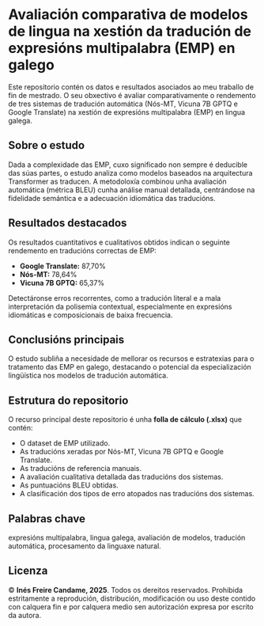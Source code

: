 # Avaliación comparativa de modelos de lingua na xestión da tradución de expresións multipalabra (EMP) en galego

Este repositorio contén os datos e resultados asociados ao meu traballo de fin de mestrado. O seu obxectivo é avaliar comparativamente o rendemento de tres sistemas de tradución automática (Nós-MT, Vicuna 7B GPTQ e Google Translate) na xestión de expresións multipalabra (EMP) en lingua galega.

## Sobre o estudo

Dada a complexidade das EMP, cuxo significado non sempre é deducible das súas partes, o estudo analiza como modelos baseados na arquitectura Transformer as traducen. A metodoloxía combinou unha avaliación automática (métrica BLEU) cunha análise manual detallada, centrándose na fidelidade semántica e a adecuación idiomática das traducións.

## Resultados destacados

Os resultados cuantitativos e cualitativos obtidos indican o seguinte rendemento en traducións correctas de EMP:

* **Google Translate:** 87,70%
* **Nós-MT:** 78,64%
* **Vicuna 7B GPTQ:** 65,37%

Detectáronse erros recorrentes, como a tradución literal e a mala interpretación da polisemia contextual, especialmente en expresións idiomáticas e composicionais de baixa frecuencia.

## Conclusións principais

O estudo subliña a necesidade de mellorar os recursos e estratexias para o tratamento das EMP en galego, destacando o potencial da especialización lingüística nos modelos de tradución automática.

## Estrutura do repositorio

O recurso principal deste repositorio é unha **folla de cálculo (.xlsx)** que contén:

* O dataset de EMP utilizado.
* As traducións xeradas por Nós-MT, Vicuna 7B GPTQ e Google Translate.
* As traducións de referencia manuais.
* A avaliación cualitativa detallada das traducións dos sistemas.
* As puntuacións BLEU obtidas.
* A clasificación dos tipos de erro atopados nas traducións dos sistemas.

## Palabras chave

expresións multipalabra, lingua galega, avaliación de modelos, tradución automática, procesamento da linguaxe natural.

## Licenza

© **Inés Freire Candame, 2025**. Todos os dereitos reservados.
Prohibida estritamente a reprodución, distribución, modificación ou uso deste contido con calquera fin e por calquera medio sen autorización expresa por escrito da autora.

